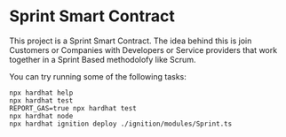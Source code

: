 # Sprint Smart Contract

This project is a Sprint Smart Contract. The idea behind this is join Customers or Companies with Developers or Service providers that work together in a Sprint Based methodolofy like Scrum.

You can try running some of the following tasks:

```shell
npx hardhat help
npx hardhat test
REPORT_GAS=true npx hardhat test
npx hardhat node
npx hardhat ignition deploy ./ignition/modules/Sprint.ts
```
